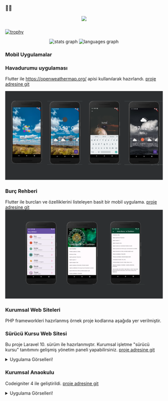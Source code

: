 ### 👋👋

<!--
**byrktrgrkm/byrktrgrkm** is a ✨ _special_ ✨ repository because its `README.md` (this file) appears on your GitHub profile.

Here are some ideas to get you started:

- 🔭 I’m currently working on ...
- 🌱 I’m currently learning ...
- 👯 I’m looking to collaborate on ...
- 🤔 I’m looking for help with ...
- 💬 Ask me about ...
- 📫 How to reach me: ...
- 😄 Pronouns: ...
- ⚡ Fun fact: ...
-->

<div align="center">
  <img src="https://profile-counter.glitch.me/byrktrgrkm/count.svg?"  />
</div>

###

[![trophy](https://github-profile-trophy.vercel.app/?username=gorkembayraktar)](https://github.com/ryo-ma/github-profile-trophy)

<div align="center">
  <img src="https://github-readme-stats.vercel.app/api?hide_title=false&hide_rank=false&show_icons=true&include_all_commits=true&count_private=true&disable_animations=false&theme=dracula&locale=en&hide_border=false&username=gorkembayraktar" height="150" alt="stats graph"  />
  <img src="https://github-readme-stats.vercel.app/api/top-langs?locale=en&hide_title=false&layout=compact&card_width=320&langs_count=5&theme=dracula&hide_border=false&username=gorkembayraktar" height="150" alt="languages graph"  />
</div>

### Mobil Uygulamalar

### Havadurumu uygulaması
  Flutter ile https://openweathermap.org/ apisi kullanılarak hazırlandı.
   [proje adresine git](https://github.com/gorkembayraktar/weather_app)
  
![Uygulama Görselleri!](https://raw.githubusercontent.com/gorkembayraktar/weather_app/main/docs/output.png "Uygulama Görselleri")

### Burç Rehberi
  Flutter ile burcları ve özelliklerini listeleyen basit bir mobil uygulama.
  [proje adresine git](https://github.com/gorkembayraktar/horoscope_guide_app)
![Uygulama Görselleri!](https://raw.githubusercontent.com/gorkembayraktar/horoscope_guide_app/main/docs/output.png "Uygulama Görselleri")


### Kurumsal Web Siteleri
  PHP frameworkleri hazırlanmış örnek proje kodlarına aşağıda yer verilmiştir.
### Sürücü Kursu Web Sitesi
  Bu proje Laravel 10. sürüm ile hazırlanmıştır. Kurumsal işletme "sürücü kursu" tanıtımını gelişmiş yönetim paneli yapabilirsiniz.
     [proje adresine git](https://github.com/gorkembayraktar/surucu-kursu)
<details>
  <summary>Uygulama Görselleri!</summary>
  <img src="https://i.imgur.com/ggppCzO.jpeg" /> 
</details>


### Kurumsal Anaokulu
  Codeigniter 4 ile geliştirildi. [proje adresine git](https://github.com/gorkembayraktar/codeigniter4-kurumsal)
<details>
  <summary>Uygulama Görselleri!</summary>
  <img src="https://i.imgur.com/EaXNZAl.jpeg" /> 
</details>




